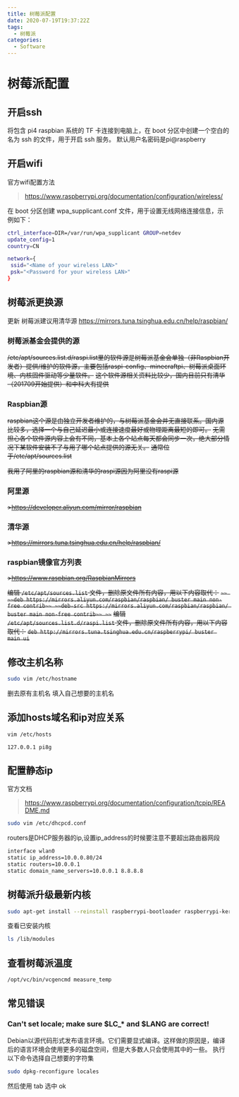 ```yaml
---
title: 树莓派配置
date: 2020-07-19T19:37:22Z
tags:
  - 树莓派
categories:
  - Software
---
```

# 树莓派配置
## 开启ssh
将包含 pi4 raspbian 系统的 TF 卡连接到电脑上，在 boot 分区中创建一个空白的名为 ssh 的文件，用于开启 ssh 服务。
默认用户名密码是pi@raspberry

## 开启wifi
官方wifi配置方法
>https://www.raspberrypi.org/documentation/configuration/wireless/

在 boot 分区创建 wpa_supplicant.conf 文件，用于设置无线网络连接信息，示例如下：

```bash
ctrl_interface=DIR=/var/run/wpa_supplicant GROUP=netdev
update_config=1
country=CN

network={
 ssid="<Name of your wireless LAN>"
 psk="<Password for your wireless LAN>"
}
```

## 树莓派更换源

更新 树莓派建议用清华源
https://mirrors.tuna.tsinghua.edu.cn/help/raspbian/

### 树莓派基金会提供的源
~~/etc/apt/sources.list.d/raspi.list里的软件源是树莓派基金会单独（非Raspbian开发者）提供/维护的软件源，主要包括raspi-config、minecraftpi、树莓派桌面环境、内核固件驱动等少量软件。~~
~~这个软件源相关资料比较少，国内目前只有清华（201709开始提供）和中科大有提供~~

### Raspbian源
~~raspbian这个源是由独立开发者维护的，与树莓派基金会并无直接联系。国内源比较多，选择一个与自己延迟最小或连接速度最好或物理距离最短的即可。~~
~~无需担心各个软件源内容上会有不同，基本上各个站点每天都会同步一次，绝大部分情况下某软件安装不了与用了哪个站点提供的源无关。~~
~~通常位于/etc/apt/sources.list~~

~~我用了阿里的raspbian源和清华的raspi源因为阿里没有raspi源~~

### 阿里源
~~>https://developer.aliyun.com/mirror/raspbian~~
### 清华源
~~>https://mirrors.tuna.tsinghua.edu.cn/help/raspbian/~~

### raspbian镜像官方列表
~~>https://www.raspbian.org/RaspbianMirrors~~

~~编辑 `/etc/apt/sources.list` 文件，删除原文件所有内容，用以下内容取代：~~
~~```~~
~~deb https://mirrors.aliyun.com/raspbian/raspbian/ buster main non-free contrib~~
~~deb-src https://mirrors.aliyun.com/raspbian/raspbian/ buster main non-free contrib~~
~~```~~
~~编辑 `/etc/apt/sources.list.d/raspi.list` 文件，删除原文件所有内容，用以下内容取代：~~
~~`deb http://mirrors.tuna.tsinghua.edu.cn/raspberrypi/ buster main ui`~~

## 修改主机名称
```bash
sudo vim /etc/hostname
```


删去原有主机名 填入自己想要的主机名

## 添加hosts域名和ip对应关系
```bash
vim /etc/hosts
```
`127.0.0.1 pi8g`

## 配置静态ip
官方文档
>https://www.raspberrypi.org/documentation/configuration/tcpip/README.md

```bash
sudo vim /etc/dhcpcd.conf
```
routers是DHCP服务器的ip,设置ip_address的时候要注意不要超出路由器网段
```bash
interface wlan0
static ip_address=10.0.0.80/24    
static routers=10.0.0.1
static domain_name_servers=10.0.0.1 8.8.8.8
```

## 树莓派升级最新内核
```bash
sudo apt-get install --reinstall raspberrypi-bootloader raspberrypi-kernel
```

查看已安装内核
```bash
ls /lib/modules
```

## 查看树莓派温度
```bash
/opt/vc/bin/vcgencmd measure_temp
```

## 常见错误

### Can't set locale; make sure $LC_* and $LANG are correct!

Debian以源代码形式发布语言环境。它们需要显式编译。这样做的原因是，编译后的语言环境会使用更多的磁盘空间，但是大多数人只会使用其中的一些。
执行以下命令选择自己想要的字符集

```bash
sudo dpkg-reconfigure locales
```

然后使用 tab 选中 ok 
